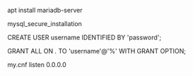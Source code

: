 apt install mariadb-server

mysql_secure_installation

CREATE USER username IDENTIFIED BY 'password';

GRANT ALL ON *.* TO 'username'@'%' WITH GRANT OPTION;

my.cnf
    listen 0.0.0.0
